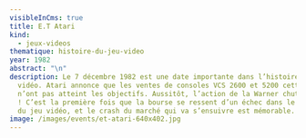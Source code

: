 ```yaml
---
visibleInCms: true
title: E.T Atari
kind:
  - jeux-videos
thematique: histoire-du-jeu-video
year: 1982
abstract: "\n"
description: Le 7 décembre 1982 est une date importante dans l’histoire des jeux
  vidéo. Atari annonce que les ventes de consoles VCS 2600 et 5200 cette année
  n’ont pas atteint les objectifs. Aussitôt, l’action de la Warner chute de 32 %
  ! C’est la première fois que la bourse se ressent d’un échec dans le domaine
  du jeu vidéo, et le crash du marché qui va s’ensuivre est mémorable.
image: /images/events/et-atari-640x402.jpg
---
```


